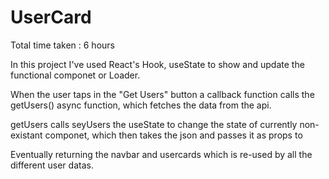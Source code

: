 # UserCard
 
 Total time taken : 6 hours
 
 In this project I've used React's Hook, useState to show and update the functional componet or Loader.
 
 When the user taps in the "Get Users" button a callback function calls the getUsers() async function, which fetches the data from the api.
 
 getUsers calls seyUsers the useState to change the state of currently non-existant <UserCard/> componet, which then takes the json and passes it as props to <UserCard/>
 
Eventually returning the navbar and usercards which is re-used by all the different user datas.

